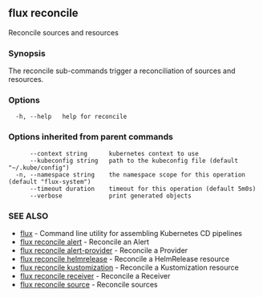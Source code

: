 ## flux reconcile

Reconcile sources and resources

### Synopsis

The reconcile sub-commands trigger a reconciliation of sources and resources.

### Options

```
  -h, --help   help for reconcile
```

### Options inherited from parent commands

```
      --context string      kubernetes context to use
      --kubeconfig string   path to the kubeconfig file (default "~/.kube/config")
  -n, --namespace string    the namespace scope for this operation (default "flux-system")
      --timeout duration    timeout for this operation (default 5m0s)
      --verbose             print generated objects
```

### SEE ALSO

* [flux](flux.md)	 - Command line utility for assembling Kubernetes CD pipelines
* [flux reconcile alert](flux_reconcile_alert.md)	 - Reconcile an Alert
* [flux reconcile alert-provider](flux_reconcile_alert-provider.md)	 - Reconcile a Provider
* [flux reconcile helmrelease](flux_reconcile_helmrelease.md)	 - Reconcile a HelmRelease resource
* [flux reconcile kustomization](flux_reconcile_kustomization.md)	 - Reconcile a Kustomization resource
* [flux reconcile receiver](flux_reconcile_receiver.md)	 - Reconcile a Receiver
* [flux reconcile source](flux_reconcile_source.md)	 - Reconcile sources

